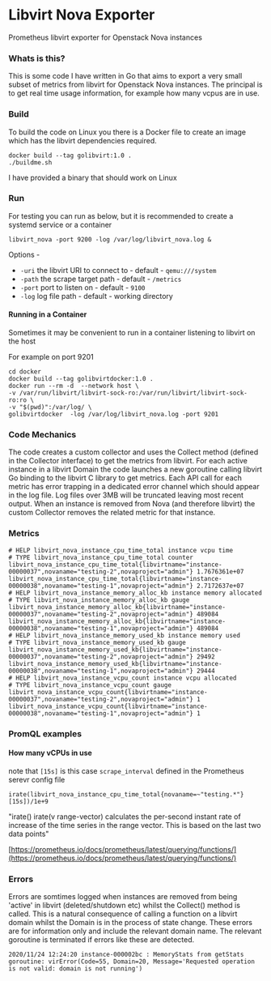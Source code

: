 # Libvirt Nova Exporter
Prometheus libvirt exporter for Openstack Nova instances


### Whats is this?

This is some code I have written in Go that aims to export a very small subset of metrics from libvirt for Openstack Nova instances.
The principal is to get real time usage information, for example how many vcpus are in use.


### Build

To build the code on Linux you there is a Docker file to create an image which has the libvirt dependencies required.

```
docker build --tag golibvirt:1.0 .
./buildme.sh 
```
 I have provided a binary that should work on Linux

### Run

For testing you can run as below, but it is recommended to create a systemd service or a container

```libvirt_nova -port 9200 -log /var/log/libvirt_nova.log &```

Options - 

 * ```-uri``` the libvirt URI to connect to -  default - ```qemu:///system```
 * ```-path``` the scrape target path  - default - ```/metrics```
 * ```-port``` port to listen on  - default - ```9100```
 * ```-log``` log file path  - default - working directory

#### Running in a Container

Sometimes it may be convenient to run in a container listening to libvirt on the host

For example on port 9201

```
cd docker
docker build --tag golibvirtdocker:1.0 .
docker run --rm -d  --network host \ 
-v /var/run/libvirt/libvirt-sock-ro:/var/run/libvirt/libvirt-sock-ro:ro \
-v "$(pwd)":/var/log/ \
golibvirtdocker  -log /var/log/libvirt_nova.log -port 9201
```
### Code Mechanics

The code creates a custom collector and uses the Collect method (defined in the Collector interface) to get the metrics from libvirt. 
For each active instance in a libvirt Domain the code launches a new goroutine calling libvirt Go binding to the libvirt C library
to get metrics. Each API call for each metric has error trapping in a dedicated error channel which should appear in the log file.
Log files over 3MB will be truncated leaving most recent output.
When an instance is removed from Nova (and therefore libvirt) the custom Collector removes the related metric for that instance.

### Metrics


```
# HELP libvirt_nova_instance_cpu_time_total instance vcpu time
# TYPE libvirt_nova_instance_cpu_time_total counter
libvirt_nova_instance_cpu_time_total{libvirtname="instance-00000037",novaname="testing-2",novaproject="admin"} 1.7676361e+07
libvirt_nova_instance_cpu_time_total{libvirtname="instance-00000038",novaname="testing-1",novaproject="admin"} 2.7172637e+07
# HELP libvirt_nova_instance_memory_alloc_kb instance memory allocated
# TYPE libvirt_nova_instance_memory_alloc_kb gauge
libvirt_nova_instance_memory_alloc_kb{libvirtname="instance-00000037",novaname="testing-2",novaproject="admin"} 489084
libvirt_nova_instance_memory_alloc_kb{libvirtname="instance-00000038",novaname="testing-1",novaproject="admin"} 489084
# HELP libvirt_nova_instance_memory_used_kb instance memory used
# TYPE libvirt_nova_instance_memory_used_kb gauge
libvirt_nova_instance_memory_used_kb{libvirtname="instance-00000037",novaname="testing-2",novaproject="admin"} 29492
libvirt_nova_instance_memory_used_kb{libvirtname="instance-00000038",novaname="testing-1",novaproject="admin"} 29444
# HELP libvirt_nova_instance_vcpu_count instance vcpu allocated
# TYPE libvirt_nova_instance_vcpu_count gauge
libvirt_nova_instance_vcpu_count{libvirtname="instance-00000037",novaname="testing-2",novaproject="admin"} 1
libvirt_nova_instance_vcpu_count{libvirtname="instance-00000038",novaname="testing-1",novaproject="admin"} 1
```

### PromQL examples
#### How many vCPUs in use

note that ```[15s]``` is this case ```scrape_interval``` defined in the Prometheus serevr config file

```irate(libvirt_nova_instance_cpu_time_total{novaname=~"testing.*"}[15s])/1e+9```

"irate()
irate(v range-vector) calculates the per-second instant rate of increase of the time series in the range vector. This is based on the last two data points"

[https://prometheus.io/docs/prometheus/latest/querying/functions/](https://prometheus.io/docs/prometheus/latest/querying/functions/)

### Errors

Errors are somtimes logged when instances are removed from being 'active' in libvirt (deleted/shutdown etc) whilst the Collect() method is called. This is a natural consequence of calling a function on a libvirt domain
whilst the Domain is in the process of state change. These errors are for information only and include the relevant domain name. The relevant goroutine is terminated if errors like these are detected.

```
2020/11/24 12:24:20 instance-000002bc : MemoryStats from getStats goroutine: virError(Code=55, Domain=20, Message='Requested operation is not valid: domain is not running')
``` 
